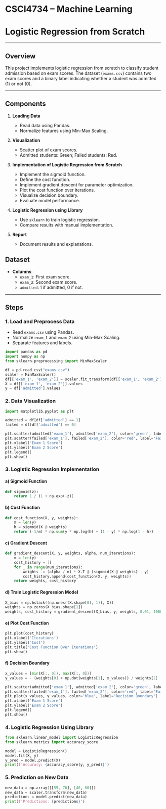 # CSCI4734 – Machine Learning

# Logistic Regression from Scratch

---

## Overview
This project implements logistic regression from scratch to classify student admission based on exam scores. The dataset (`exams.csv`) contains two exam scores and a binary label indicating whether a student was admitted (1) or not (0).

---

## Components
1. **Loading Data**
   - Read data using Pandas.
   - Normalize features using Min-Max Scaling.

2. **Visualization**
   - Scatter plot of exam scores.
   - Admitted students: Green; Failed students: Red.

3. **Implementation of Logistic Regression from Scratch**
   - Implement the sigmoid function.
   - Define the cost function.
   - Implement gradient descent for parameter optimization.
   - Plot the cost function over iterations.
   - Visualize decision boundary.
   - Evaluate model performance.

4. **Logistic Regression using Library**
   - Use `sklearn` to train logistic regression.
   - Compare results with manual implementation.

5. **Report**
   - Document results and explanations.

## Dataset
- **Columns**:
  - `exam_1`: First exam score.
  - `exam_2`: Second exam score.
  - `admitted`: 1 if admitted, 0 if not.

---

## Steps

### 1. Load and Preprocess Data
- Read `exams.csv` using Pandas.
- Normalize `exam_1` and `exam_2` using Min-Max Scaling.
- Separate features and labels.

```python
import pandas as pd
import numpy as np
from sklearn.preprocessing import MinMaxScaler

df = pd.read_csv("exams.csv")
scaler = MinMaxScaler()
df[['exam_1', 'exam_2']] = scaler.fit_transform(df[['exam_1', 'exam_2']])
X = df[['exam_1', 'exam_2']].values
y = df['admitted'].values
```

### 2. Data Visualization
```python
import matplotlib.pyplot as plt

admitted = df[df['admitted'] == 1]
failed = df[df['admitted'] == 0]

plt.scatter(admitted['exam_1'], admitted['exam_2'], color='green', label='Admitted')
plt.scatter(failed['exam_1'], failed['exam_2'], color='red', label='Failed')
plt.xlabel('Exam 1 Score')
plt.ylabel('Exam 2 Score')
plt.legend()
plt.show()
```

### 3. Logistic Regression Implementation
#### a) Sigmoid Function
```python
def sigmoid(z):
    return 1 / (1 + np.exp(-z))
```

#### b) Cost Function
```python
def cost_function(X, y, weights):
    m = len(y)
    h = sigmoid(X @ weights)
    return (-1/m) * np.sum(y * np.log(h) + (1 - y) * np.log(1 - h))
```

#### c) Gradient Descent
```python
def gradient_descent(X, y, weights, alpha, num_iterations):
    m = len(y)
    cost_history = []
    for _ in range(num_iterations):
        weights -= (alpha / m) * X.T @ (sigmoid(X @ weights) - y)
        cost_history.append(cost_function(X, y, weights))
    return weights, cost_history
```

#### d) Train Logistic Regression Model
```python
X_bias = np.hstack((np.ones((X.shape[0], 1)), X))
weights = np.zeros(X_bias.shape[1])
weights, cost_history = gradient_descent(X_bias, y, weights, 0.01, 10000)
```

#### e) Plot Cost Function
```python
plt.plot(cost_history)
plt.xlabel('Iterations')
plt.ylabel('Cost')
plt.title('Cost Function Over Iterations')
plt.show()
```

#### f) Decision Boundary
```python
x_values = [min(X[:, 0]), max(X[:, 0])]
y_values = - (weights[0] + np.dot(weights[1], x_values)) / weights[2]

plt.scatter(admitted['exam_1'], admitted['exam_2'], color='green', label='Admitted')
plt.scatter(failed['exam_1'], failed['exam_2'], color='red', label='Failed')
plt.plot(x_values, y_values, color='blue', label='Decision Boundary')
plt.xlabel('Exam 1 Score')
plt.ylabel('Exam 2 Score')
plt.legend()
plt.show()
```

### 4. Logistic Regression Using Library
```python
from sklearn.linear_model import LogisticRegression
from sklearn.metrics import accuracy_score

model = LogisticRegression()
model.fit(X, y)
y_pred = model.predict(X)
print(f'Accuracy: {accuracy_score(y, y_pred)}')
```

### 5. Prediction on New Data
```python
new_data = np.array([[55, 70], [40, 60]])
new_data = scaler.transform(new_data)
predictions = model.predict(new_data)
print(f'Predictions: {predictions}')
```
